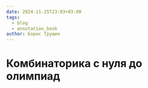 ```yaml
---
date: 2024-11-25T23:03+03:00
tags:
  - blog
  - annotation_book
author: Борис Трушин
---
```


# Комбинаторика с нуля до олимпиад
